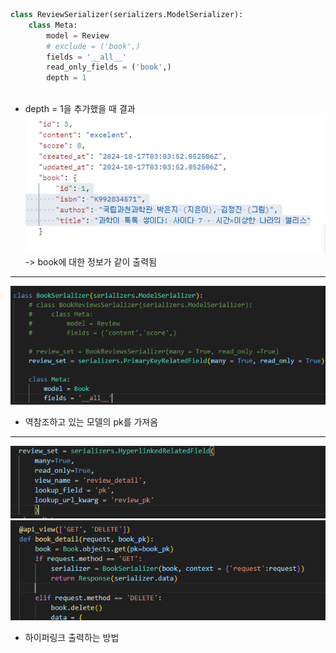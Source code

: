 ```py
class ReviewSerializer(serializers.ModelSerializer):
    class Meta:
        model = Review
        # exclude = ('book',)
        fields = '__all__'
        read_only_fields = ('book',)
        depth = 1
        
```
- depth = 1을 추가했을 때 결과
![alt text](image-25.png)
 -> book에 대한 정보가 같이 출력됨

 ---


 ![alt text](image-26.png)
 - 역참조하고 있는 모델의 pk를 가져옴

 ---
 ![alt text](image-27.png)
![alt text](image-28.png)
 
 - 하이퍼링크 출력하는 방법